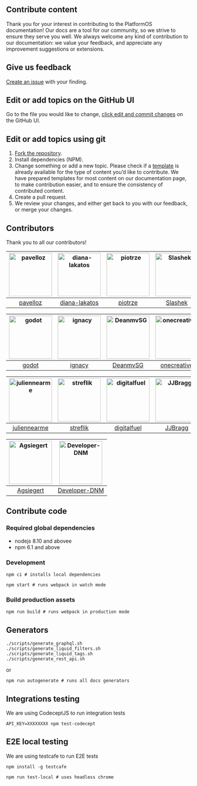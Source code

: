 ## Contribute content

Thank you for your interest in contributing to the PlatformOS documentation! Our docs are a tool for our community, so we strive to ensure they serve you well. We always welcome any kind of contribution to our documentation: we value your feedback, and appreciate any improvement suggestions or extensions.

## Give us feedback

[Create an issue](https://guides.github.com/features/issues/) with your finding.

## Edit or add topics on the GitHub UI

Go to the file you would like to change, [click edit and commit changes](https://help.github.com/articles/editing-files-in-your-repository/) on the GitHub UI.

## Edit or add topics using git

1. [Fork the repository](https://guides.github.com/activities/forking/).
2. Install dependencies (NPM).
3. Change something or add a new topic. Please check if a [template](/tree/master/marketplace_builder/views/pages/doc-templates) is already available for the type of content you’d like to contribute. We have prepared templates for most content on our documentation page, to make contribution easier, and to ensure the consistency of contributed content.
4. Create a pull request.
5. We review your changes, and either get back to you with our feedback, or merge your changes.

## Contributors

Thank you to all our contributors!

| [<img alt="pavelloz" src="https://avatars1.githubusercontent.com/u/546845?v=4&s=117" width="117">](https://github.com/pavelloz) | [<img alt="diana-lakatos" src="https://avatars0.githubusercontent.com/u/4191691?v=4&s=117" width="117">](https://github.com/diana-lakatos) | [<img alt="piotrze" src="https://avatars0.githubusercontent.com/u/96238?v=4&s=117" width="117">](https://github.com/piotrze) | [<img alt="Slashek" src="https://avatars3.githubusercontent.com/u/30107?v=4&s=117" width="117">](https://github.com/Slashek) | [<img alt="lemingos" src="https://avatars0.githubusercontent.com/u/95296?v=4&s=117" width="117">](https://github.com/lemingos) | [<img alt="kv109" src="https://avatars3.githubusercontent.com/u/399968?v=4&s=117" width="117">](https://github.com/kv109) |
| :-----------------------------------------------------------------------------------------------------------------------------: | :----------------------------------------------------------------------------------------------------------------------------------------: | :--------------------------------------------------------------------------------------------------------------------------: | :--------------------------------------------------------------------------------------------------------------------------: | :----------------------------------------------------------------------------------------------------------------------------: | :-----------------------------------------------------------------------------------------------------------------------: |
|                                             [pavelloz](https://github.com/pavelloz)                                             |                                             [diana-lakatos](https://github.com/diana-lakatos)                                              |                                            [piotrze](https://github.com/piotrze)                                             |                                            [Slashek](https://github.com/Slashek)                                             |                                            [lemingos](https://github.com/lemingos)                                             |                                             [kv109](https://github.com/kv109)                                             |

| [<img alt="godot" src="https://avatars0.githubusercontent.com/u/150861?v=4&s=117" width="117">](https://github.com/godot) | [<img alt="ignacy" src="https://avatars2.githubusercontent.com/u/25693?v=4&s=117" width="117">](https://github.com/ignacy) | [<img alt="DeanmvSG" src="https://avatars1.githubusercontent.com/u/15265711?v=4&s=117" width="117">](https://github.com/DeanmvSG) | [<img alt="onecreative" src="https://avatars0.githubusercontent.com/u/3567277?v=4&s=117" width="117">](https://github.com/onecreative) | [<img alt="chrisdanek" src="https://avatars1.githubusercontent.com/u/1758834?v=4&s=117" width="117">](https://github.com/chrisdanek) | [<img alt="kubaugustyn" src="https://avatars1.githubusercontent.com/u/1313115?v=4&s=117" width="117">](https://github.com/kubaugustyn) |
| :-----------------------------------------------------------------------------------------------------------------------: | :------------------------------------------------------------------------------------------------------------------------: | :-------------------------------------------------------------------------------------------------------------------------------: | :------------------------------------------------------------------------------------------------------------------------------------: | :----------------------------------------------------------------------------------------------------------------------------------: | :------------------------------------------------------------------------------------------------------------------------------------: |
|                                             [godot](https://github.com/godot)                                             |                                            [ignacy](https://github.com/ignacy)                                             |                                              [DeanmvSG](https://github.com/DeanmvSG)                                              |                                             [onecreative](https://github.com/onecreative)                                              |                                             [chrisdanek](https://github.com/chrisdanek)                                              |                                             [kubaugustyn](https://github.com/kubaugustyn)                                              |

| [<img alt="juliennearme" src="https://avatars1.githubusercontent.com/u/12803644?v=4&s=117" width="117">](https://github.com/juliennearme) | [<img alt="streflik" src="https://avatars2.githubusercontent.com/u/87532?v=4&s=117" width="117">](https://github.com/streflik) | [<img alt="digitalfuel" src="https://avatars3.githubusercontent.com/u/10215670?v=4&s=117" width="117">](https://github.com/digitalfuel) | [<img alt="JJBragg" src="https://avatars1.githubusercontent.com/u/31246057?v=4&s=117" width="117">](https://github.com/JJBragg) | [<img alt="mjaneczek" src="https://avatars3.githubusercontent.com/u/3797771?v=4&s=117" width="117">](https://github.com/mjaneczek) | [<img alt="andrei" src="https://avatars2.githubusercontent.com/u/7224?v=4&s=117" width="117">](https://github.com/andrei) |
| :---------------------------------------------------------------------------------------------------------------------------------------: | :----------------------------------------------------------------------------------------------------------------------------: | :-------------------------------------------------------------------------------------------------------------------------------------: | :-----------------------------------------------------------------------------------------------------------------------------: | :--------------------------------------------------------------------------------------------------------------------------------: | :-----------------------------------------------------------------------------------------------------------------------: |
|                                              [juliennearme](https://github.com/juliennearme)                                              |                                            [streflik](https://github.com/streflik)                                             |                                              [digitalfuel](https://github.com/digitalfuel)                                              |                                              [JJBragg](https://github.com/JJBragg)                                              |                                             [mjaneczek](https://github.com/mjaneczek)                                              |                                            [andrei](https://github.com/andrei)                                            |

| [<img alt="Agsiegert" src="https://avatars1.githubusercontent.com/u/4143205?v=4&s=117" width="117">](https://github.com/Agsiegert) | [<img alt="Developer-DNM" src="https://avatars1.githubusercontent.com/u/1714812?v=4&s=117" width="117">](https://github.com/Developer-DNM) |
| :--------------------------------------------------------------------------------------------------------------------------------: | :----------------------------------------------------------------------------------------------------------------------------------------: |
|                                             [Agsiegert](https://github.com/Agsiegert)                                              |                                             [Developer-DNM](https://github.com/Developer-DNM)                                              |

<!--
  How to update this list?

  npm i -g github-contributors-list

  githubcontrib --owner mdyd-dev --repo nearme-documentation --cols 6 --showlogin --sortOrder desc
-->

## Contribute code

### Required global dependencies

- nodejs 8.10 and abovee
- npm 6.1 and above

### Development

    npm ci # installs local dependencies

    npm start # runs webpack in watch mode

### Build production assets

    npm run build # runs webpack in production mode

## Generators

    ./scripts/generate_graphql.sh
    ./scripts/generate_liquid_filters.sh
    ./scripts/generate_liquid_tags.sh
    ./scripts/generate_rest_api.sh

or

    npm run autogenerate # runs all docs generators

## Integrations testing

We are using CodeceptJS to run integration tests

    API_KEY=XXXXXXXX npm test-codecept

## E2E local testing

We are using testcafe to run E2E tests

    npm install -g testcafe

    npm run test-local # uses headless chrome

